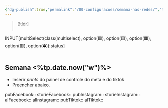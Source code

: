 ```yaml
---
{"dg-publish":true,"permalink":"/00-configuracoes/semana-nas-redes/","tags":["💼/🧮"],"created":"2024-02-14T13:54:20.268-03:00","updated":"2024-02-11T12:31:12.351-03:00"}
---
```



>[!tldr]
> ```meta-bind
INPUT[multiSelect(class(multiselect), option(🟩️), option(🟨️), option(🟧️), option(🟥️), option(⛔)):status]
> ```
>

## Semana <%tp.date.now("w")%>
- Inserir *prints* do painel de controle do meta e do tiktok
- Preencher abaixo.

pubFacebook:: 
storieFacebook::
pubInstagram:: 
storieInstagram::
alFacebook:: 
alInstagram:: 
pubTiktok:: 
alTiktok:: 



